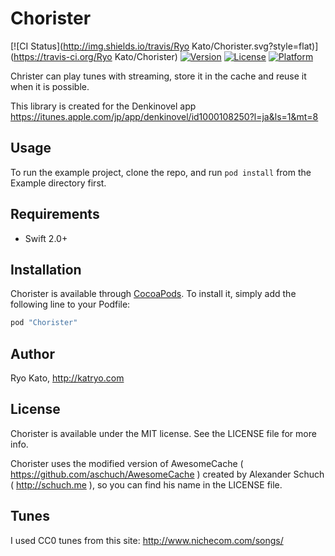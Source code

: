 # Chorister

[![CI Status](http://img.shields.io/travis/Ryo Kato/Chorister.svg?style=flat)](https://travis-ci.org/Ryo Kato/Chorister)
[![Version](https://img.shields.io/cocoapods/v/Chorister.svg?style=flat)](http://cocoapods.org/pods/Chorister)
[![License](https://img.shields.io/cocoapods/l/Chorister.svg?style=flat)](http://cocoapods.org/pods/Chorister)
[![Platform](https://img.shields.io/cocoapods/p/Chorister.svg?style=flat)](http://cocoapods.org/pods/Chorister)

Christer can play tunes with streaming, store it in the cache and reuse it when it is possible.

This library is created for the Denkinovel app https://itunes.apple.com/jp/app/denkinovel/id1000108250?l=ja&ls=1&mt=8

## Usage

To run the example project, clone the repo, and run `pod install` from the Example directory first.

## Requirements

- Swift 2.0+

## Installation

Chorister is available through [CocoaPods](http://cocoapods.org). To install
it, simply add the following line to your Podfile:

```ruby
pod "Chorister"
```

## Author

Ryo Kato, http://katryo.com

## License

Chorister is available under the MIT license. See the LICENSE file for more info.

Chorister uses the modified version of AwesomeCache ( https://github.com/aschuch/AwesomeCache ) created by Alexander Schuch ( http://schuch.me ), so you can find his name in the LICENSE file.

## Tunes

I used CC0 tunes from this site: http://www.nichecom.com/songs/
